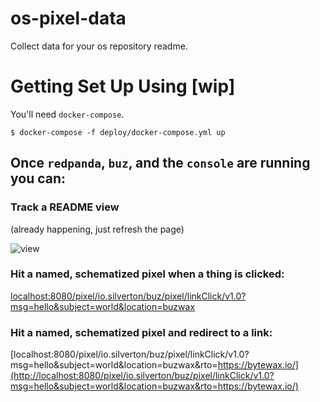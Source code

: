 # os-pixel-data
Collect data for your os repository readme.


# Getting Set Up Using [wip]

You'll need `docker-compose`.


    $ docker-compose -f deploy/docker-compose.yml up

## Once `redpanda`, `buz`, and the `console` are running you can:

### Track a README view

(already happening, just refresh the page)

![view](localhost:8080/pixel/io.silverton/buz/pixel/pageView/v1.0?msg=hello&subject=world&location=buzwax)

### Hit a named, schematized pixel when a thing is clicked:

[localhost:8080/pixel/io.silverton/buz/pixel/linkClick/v1.0?msg=hello&subject=world&location=buzwax](http://localhost:8080/pixel/io.silverton/buz/pixel/linkClick/v1.0?msg=hello&subject=world&location=buzwax)

### Hit a named, schematized pixel and redirect to a link:

[localhost:8080/pixel/io.silverton/buz/pixel/linkClick/v1.0?msg=hello&subject=world&location=buzwax&rto=https://bytewax.io/](http://localhost:8080/pixel/io.silverton/buz/pixel/linkClick/v1.0?msg=hello&subject=world&location=buzwax&rto=https://bytewax.io/)
